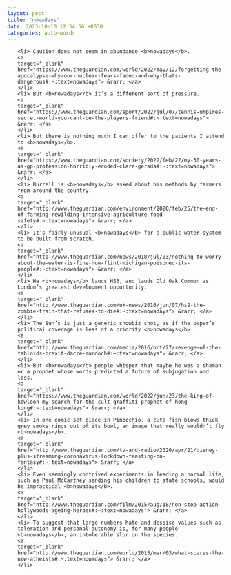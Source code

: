 ```yaml
---
layout: post
title: "nowadays"
date: 2023-10-10 12:34:56 +0530
categories: auto-words
---
```

<ol>

    <li> Caution does not seem in abundance <b>nowadays</b>.
    <a 
    target="_blank" 
    href="https://www.theguardian.com/world/2022/may/12/forgetting-the-apocalypse-why-our-nuclear-fears-faded-and-why-thats-dangerous#:~:text=nowadays"> &rarr; </a>
    </li>
    <li> But <b>nowadays</b> it’s a different sort of pressure.
    <a 
    target="_blank" 
    href="https://www.theguardian.com/sport/2022/jul/07/tennis-umpires-secret-world-you-cant-be-the-players-friend#:~:text=nowadays"> &rarr; </a>
    </li>
    <li> But there is nothing much I can offer to the patients I attend to <b>nowadays</b>.
    <a 
    target="_blank" 
    href="https://www.theguardian.com/society/2022/feb/22/my-30-years-as-gp-profession-horribly-eroded-clare-gerada#:~:text=nowadays"> &rarr; </a>
    </li>
    <li> Burrell is <b>nowadays</b> asked about his methods by farmers from around the country.
    <a 
    target="_blank" 
    href="http://www.theguardian.com/environment/2020/feb/25/the-end-of-farming-rewilding-intensive-agriculture-food-safety#:~:text=nowadays"> &rarr; </a>
    </li>
    <li> It’s fairly unusual <b>nowadays</b> for a public water system to be built from scratch.
    <a 
    target="_blank" 
    href="http://www.theguardian.com/news/2018/jul/03/nothing-to-worry-about-the-water-is-fine-how-flint-michigan-poisoned-its-people#:~:text=nowadays"> &rarr; </a>
    </li>
    <li> He <b>nowadays</b> lauds HS3, and lauds Old Oak Common as London’s greatest development opportunity.
    <a 
    target="_blank" 
    href="http://www.theguardian.com/uk-news/2016/jun/07/hs2-the-zombie-train-that-refuses-to-die#:~:text=nowadays"> &rarr; </a>
    </li>
    <li> The Sun’s is just a generic showbiz shot, as if the paper’s political coverage is less of a priority <b>nowadays</b>.
    <a 
    target="_blank" 
    href="http://www.theguardian.com/media/2016/oct/27/revenge-of-the-tabloids-brexit-dacre-murdoch#:~:text=nowadays"> &rarr; </a>
    </li>
    <li> But <b>nowadays</b> people whisper that maybe he was a shaman or a prophet whose words predicted a future of subjugation and loss.
    <a 
    target="_blank" 
    href="https://www.theguardian.com/world/2022/jun/23/the-king-of-kowloon-my-search-for-the-cult-graffiti-prophet-of-hong-kong#:~:text=nowadays"> &rarr; </a>
    </li>
    <li> In one comic set piece in Pinocchio, a cute fish blows thick grey smoke rings out of its bowl, an image that really wouldn’t fly <b>nowadays</b>.
    <a 
    target="_blank" 
    href="http://www.theguardian.com/tv-and-radio/2020/apr/21/disney-plus-streaming-coronavirus-lockdown-feasting-on-fantasy#:~:text=nowadays"> &rarr; </a>
    </li>
    <li> Even seemingly contrived experiments in leading a normal life, such as Paul McCartney sending his children to state schools, would be impractical <b>nowadays</b>.
    <a 
    target="_blank" 
    href="http://www.theguardian.com/film/2015/aug/18/non-stop-action-hollywoods-ageing-heroes#:~:text=nowadays"> &rarr; </a>
    </li>
    <li> To suggest that large numbers hate and despise values such as toleration and personal autonomy is, for many people <b>nowadays</b>, an intolerable slur on the species.
    <a 
    target="_blank" 
    href="http://www.theguardian.com/world/2015/mar/03/what-scares-the-new-atheists#:~:text=nowadays"> &rarr; </a>
    </li>